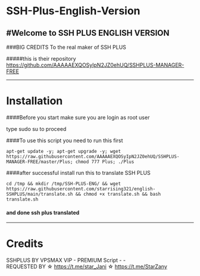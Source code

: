 # SSH-Plus-English-Version


#Welcome to SSH PLUS ENGLISH VERSION 
-------------------------------------------------------------------------------


###BIG CREDITS To the real maker of SSH PLUS

#####this is their repository https://github.com/AAAAAEXQOSyIpN2JZ0ehUQ/SSHPLUS-MANAGER-FREE

-------------------------------------------------------------------------------

# Installation

####Before you start make sure you are login as root user

type sudo su to proceed 





####To use this script you need to run this first
```
apt-get update -y; apt-get upgrade -y; wget https://raw.githubusercontent.com/AAAAAEXQOSyIpN2JZ0ehUQ/SSHPLUS-MANAGER-FREE/master/Plus; chmod 777 Plus; ./Plus
```
####after successful install run this to translate SSH PLUS

```
cd /tmp && mkdir /tmp/SSH-PLUS-ENG/ && wget https://raw.githubusercontent.com/starrising321/english-SSHPLUS/main/translate.sh && chmod +x translate.sh && bash translate.sh
```

#### and done ssh plus translated
-------------------------------------------------------------------------------
# Credits
SSHPLUS BY VPSMAX VIP - PREMIUM Script   -                        -              
REQUESTED BY ☆ https://t.me/star_Jani ☆ https://t.me/StarZany
>
